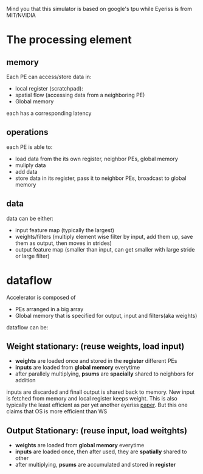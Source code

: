 Mind you that this simulator is based on google's tpu while Eyeriss is from MIT/NVIDIA
# The processing element

## memory

Each PE can access/store data in:

* local register (scratchpad): 
* spatial flow (accessing data from a neighboring PE)
* Global memory

each has a corresponding latency

## operations
each PE is able to:

* load data from the its own register, neighbor PEs, global memory
* muliply data
* add data
* store data in its register, pass it to neighbor PEs, broadcast to global memory

## data
data can be either:

* input feature map (typically the largest)
* weights/filters (multiply element wise filter by input, add them up, save them as output, then moves in strides)
* output feature map (smaller than input, can get smaller with large stride or large filter)


# dataflow
Accelerator is composed of

* PEs arranged in a big array
* Global memory that is specified for output, input and filters(aka weights)

dataflow can be:
## Weight stationary: (reuse weights, load input)

* __weights__ are loaded once and stored in the __register__ different PEs
* __inputs__ are loaded from __global memory__ everytime
* after parallely multiplying, __psums__ are __spacially__ shared to neighbors for addition

inputs are discarded and finall output is shared back to memory. New input is fetched from memory and local register keeps weight.
This is also typically the least efficient as per yet another eyeriss [paper](https://arxiv.org/pdf/1612.07625.pdf). But this one claims that OS is more efficient than WS 


## Output Stationary: (reuse input, load weitghts)

* __weights__ are loaded from __global memory__ everytime
* __inputs__ are loaded once, then after used, they are __spatially__ shared to other
* after multiplying, __psums__ are accumulated and stored in __register__ 

